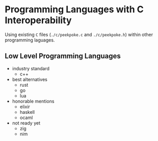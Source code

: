 # Programming Languages with C Interoperability

Using existing `C` files (`./c/peekpoke.c` and `./c/peekpoke.h`) within other programming laguages.

## Low Level Programming Languages

- industry standard
    - c++
- best alternatives
    - rust
    - go
    - lua
- honorable mentions
    - elixir
    - haskell
    - ocaml
- not ready yet
    - zig
    - nim
